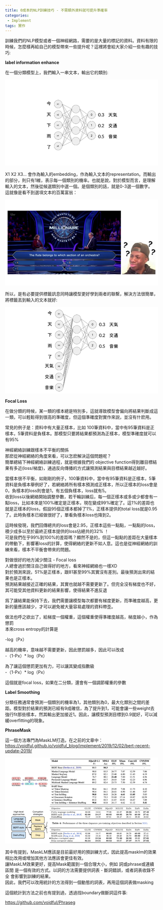 ```yaml
---                                     
title: 0成本的NLP訓練技巧 - 不需額外資料就可提升準確率  
categories:                                     
 - Implement                                     
tags: 實作                                     
---                                     
```


訓練我們的NLP模型或者一個神經網路，需要的是大量的標記的資料。資料有限的時候，怎麼樣再給自己的模型帶來一些提升呢？這裡將會給大家介紹一些有趣的技巧:


**label information enhance**

在一個分類模型上，我們輸入一串文本，輸出它的類別:

![](https://raw.githubusercontent.com/voidful/voidful_blog/master/assets/post_src/zct/img1)


X1 X2 X3… 會作為輸入的embedding，作為輸入文本的representation。而輸出的部分，則只有1維，表示每一個類別的機率。也就是說，對於模型而言，是理解輸入的文本，然後從候選類別中選一個。是個類別的話，就是0-3選一個數字。  
這就像是看不到選項文本的百萬富翁：

![](https://raw.githubusercontent.com/voidful/voidful_blog/master/assets/post_src/zct/img2)


所以，是有必要提供標籤訊息同時讓模型更好學到兩者的聯繫，解決方法很簡單，將標籤丟到輸入的文本就好:

![](https://raw.githubusercontent.com/voidful/voidful_blog/master/assets/post_src/zct/img3)



**Focal Loss**

在做分類的時候，某一類的樣本總是特別多，這就導致模型會偏向將結果判斷成這一類，可以輕鬆得到很高的準確度，但這個準確度對實作來説，並沒有什麽用。

常見的例子是：資料中有大量正樣本，比如 100筆資料中，當中有95筆資料是正樣本，5筆資料是負樣本。那模型只要將結果都預測為正樣本，模型準確度就可以有95%

神經網絡訓練跟樣本不平衡的關係  
那麽從神經網絡的角度來看，可以怎麽解決這個問題呢？  
簡單總結下神經網絡訓練過程，就是根據我們的 objective function得到離目標結果有多近(loss/梯度)，通過反向傳播的方式讓預測結果與目標結果越近越好。

當樣本很不平衡，如剛剛的例子，100筆資料中，當中有95筆資料是正樣本，5筆資料是負樣本舉例好了，若網絡將所有樣本預測成正樣本，所以正樣本的loss會是0，負樣本的loss則會是1，有五個負樣本，loss就有5。  
收到loss以後網絡開始調整參數，若干輪訓練后，每一個正樣本或多或少都會有一點loss，比如本來是100%確定是正樣本，現在變成99%確定了。這1%的差距也就是正樣本的loss，假設95個正樣本都掉了1%，正樣本提供的total loss就是0.95了。此時負樣本已經做很好了，單看負樣本loss也降到2。

這時候發現，我們回傳總共的loss會是2.95，正樣本這些一點點，一點點的loss，積少成多以至於最終正樣本提供的loss佔總共的32% ！  
可是我們在乎99%到100%的差距嗎？顯然不是的，但這一點點的差距在大量樣本的帶動下，影響著loss的計算，使得網絡的更新不如人意。這也是從神經網絡的訓練來看，樣本不平衡會帶來的問題。

對做很好的地方減少關注 - Focal loss  
人總會過於關注自己做得好的地方，看來神經網絡也一樣XD  
對於預測來説，51%是正樣本，跟81甚至99%其實沒有差別。最後預測出來的結果也是正樣本。  
預測結果越接近正確的結果，其實也就越不需要更新了。但完全沒有梯度也不好，其可能受其他資料更新的結果影響，使得結果不進反退

爲了讓結果能保持下去，我們需要讓模型每次都要有梯度更新，而準確度越高，更新的量應該越少，才可以避免被大量容易處理的資料帶歪。

做法也呼之欲出了，給梯度一個權重，這個權重使得準確度越高，梯度越小，作為懲罰  
本來cross entropy的計算是

-log（Px）

越高的機率，意味越不需要更新，因此懲罰越多，因此可以改成  
-（1-Px）* log（Px）

為了讓這個懲罰更加有力，可以讓其變成指數級  
-（1-Px）* log（Px）

這個就是focal loss，如果在二分類，還會有一個調節權重的參數


**Label Smoothing**

分類任務通常會預測一個類別的機率為1，其他類別為0，最大化類別之間的差距。模型對於結果的預測已經有9成確信，為了提升到1，可能會讓一些weight去強行fit那些樣本，然其輸出更加接近1。因此，讓模型預測目標到0.9就好，可以減緩overfitting的現象。


**PhraseMask**

這一個方法專門為MaskLM打造。在之前的文章中：  
https://voidful.github.io/voidful_blog/implement/2019/12/02/bert-recent-update-2019/

![](https://raw.githubusercontent.com/voidful/voidful_blog/master/assets/post_src/zct/img4)


其中有提到，MaskLM應該是目前最好用的預訓練方式，因此提高masklm的效果相比改用或增加其他方法應該會更佳有效。  
讓MaskLM效果更好，提高Mask範圍到一個合理大小，例如 詞或phrase或連續區間 是一個有效的方式。以詞的方法需要提供詞表 - 斷詞錯誤，或者詞表收錄不全 會影響到訓練的結果。  
因此，我們可以改用統計的方法得到一個動態的詞表，再用這個詞表做masking

這個統計到方法之前也有提到過，透過找boundary做斷詞這件事:

https://github.com/voidful/Phraseg
